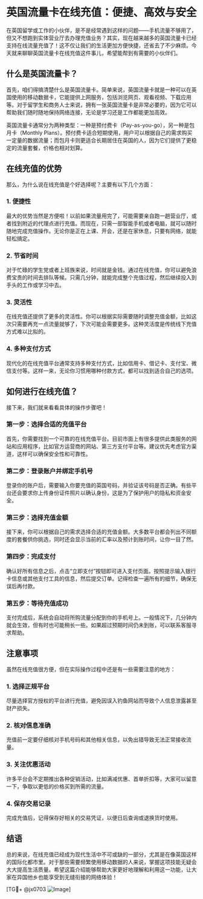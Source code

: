 # 英国流量卡在线充值：便捷、高效与安全

在英国留学或工作的小伙伴，是不是经常遇到这样的问题——手机流量不够用了，但又不想跑到实体营业厅去办理充值业务？其实，现在越来越多的英国流量卡已经支持在线流量充值了！这不仅让我们的生活更加方便快捷，还省去了不少麻烦。今天就来聊聊英国流量卡在线充值这件事儿，希望能帮到有需要的小伙伴们。

## 什么是英国流量卡？

首先，咱们得搞清楚什么是英国流量卡。简单来说，英国流量卡就是一种可以在英国使用的移动数据卡，它能提供上网服务，包括浏览网页、观看视频、下载应用等。对于留学生和商务人士来说，拥有一张英国流量卡是非常必要的，因为它可以帮助我们随时随地保持网络连接，无论是学习还是工作都能更加高效。

英国流量卡通常分为两种类型：一种是预付费卡（Pay-as-you-go），另一种是包月卡（Monthly Plans）。预付费卡适合短期使用，用户可以根据自己的需求购买一定量的数据流量；而包月卡则更适合长期居住在英国的人，因为它们提供了更稳定的流量套餐，价格也相对划算。

## 在线充值的优势

那么，为什么说在线充值是个好选择呢？主要有以下几个方面：

### 1. **便捷性**
   最大的优势当然是方便啦！以前如果流量用完了，可能需要亲自跑一趟营业厅，或者找到附近的代理点进行充值。而现在，只需一部智能手机或者电脑，就可以随时随地完成充值操作。无论你是正在上课、开会，还是在家休息，只要有网络，就能轻松搞定。

### 2. **节省时间**
   对于忙碌的学生党或者上班族来说，时间就是金钱。通过在线充值，你可以避免浪费宝贵的时间去排队等候。只需几分钟，就能完成整个充值过程，然后继续投入到手头的工作或学习中去。

### 3. **灵活性**
   在线充值还提供了更多的灵活性。你可以根据实际需要随时调整充值金额，比如这次只需要再充一点流量就够了，下次可能会需要更多。这种灵活度是传统线下充值方式难以比拟的。

### 4. **多种支付方式**
   现代化的在线充值平台通常支持多种支付方式，比如信用卡、借记卡、支付宝、微信支付等。这样一来，无论你习惯用哪种付款方式，都可以找到适合自己的选项。

## 如何进行在线充值？

接下来，我们就来看看具体的操作步骤吧！

### 第一步：选择合适的充值平台
   首先，你需要找到一个可靠的在线充值平台。目前市面上有很多提供此类服务的网站和应用程序，比如官方运营商的网站、第三方支付平台等。建议优先考虑官方渠道，这样可以确保安全性和可靠性。

### 第二步：登录账户并绑定手机号
   登录你的账户后，需要输入你要充值的英国号码，并验证该号码是否正确。有些平台还会要求你上传身份证件照片以确认身份，这是为了保护用户的隐私和资金安全。

### 第三步：选择充值金额
   接下来，你可以根据自己的需求选择合适的充值金额。大多数平台都会列出不同额度的套餐供你挑选，同时还会显示当前的汇率以及预计到账时间，让你一目了然。

### 第四步：完成支付
   确认好所有信息之后，点击“立即支付”按钮即可进入支付页面。按照提示输入银行卡信息或其他支付工具的信息，然后提交订单。记得检查一遍所有的细节，确保无误后再付款。

### 第五步：等待充值成功
   支付完成后，系统会自动将所购流量分配到你的手机号上。一般情况下，几分钟内就会生效，但有时也可能稍长一些。如果超过预期时间仍未到账，可以联系客服寻求帮助。

## 注意事项

虽然在线充值很方便，但在实际操作过程中还是有一些需要注意的地方：

### 1. **选择正规平台**
   尽量选择官方授权的平台进行充值，避免因误入钓鱼网站而导致个人信息泄露甚至财产损失。

### 2. **核对信息准确**
   充值前一定要仔细核对手机号码和其他相关信息，以免出错导致无法正常接收流量。

### 3. **关注优惠活动**
   许多平台会不定期推出各种促销活动，比如满减优惠、首单折扣等，大家可以留意一下，争取以更低的价格买到所需的流量。

### 4. **保存交易记录**
   完成充值后，记得保存好相关的交易凭证，以便日后查询或退换货时使用。

## 结语

总的来说，在线充值已经成为现代生活中不可或缺的一部分，尤其是在像英国这样的国际化都市里。对于那些需要频繁使用移动数据的人来说，掌握这项技能无疑会大大提高生活质量。希望这篇介绍能够帮助大家更好地理解和利用这一功能，让大家在异国他乡也能享受到无缝衔接的网络体验！

[TG💪+ @jx0703 ![Image](https://github.com/user-attachments/assets/dbca1d08-cadb-493c-b0ec-ad6f7a83f270)]